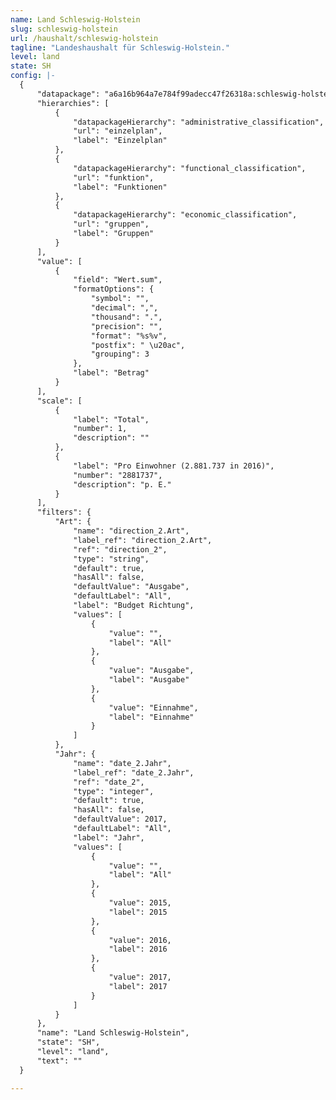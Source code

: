 ```yaml
---
name: Land Schleswig-Holstein
slug: schleswig-holstein
url: /haushalt/schleswig-holstein
tagline: "Landeshaushalt für Schleswig-Holstein."
level: land
state: SH
config: |-
  {
      "datapackage": "a6a16b964a7e784f99adecc47f26318a:schleswig-holstein",
      "hierarchies": [
          {
              "datapackageHierarchy": "administrative_classification",
              "url": "einzelplan",
              "label": "Einzelplan"
          },
          {
              "datapackageHierarchy": "functional_classification",
              "url": "funktion",
              "label": "Funktionen"
          },
          {
              "datapackageHierarchy": "economic_classification",
              "url": "gruppen",
              "label": "Gruppen"
          }
      ],
      "value": [
          {
              "field": "Wert.sum",
              "formatOptions": {
                  "symbol": "",
                  "decimal": ",",
                  "thousand": ".",
                  "precision": "",
                  "format": "%s%v",
                  "postfix": " \u20ac",
                  "grouping": 3
              },
              "label": "Betrag"
          }
      ],
      "scale": [
          {
              "label": "Total",
              "number": 1,
              "description": ""
          },
          {
              "label": "Pro Einwohner (2.881.737 in 2016)",
              "number": "2881737",
              "description": "p. E."
          }
      ],
      "filters": {
          "Art": {
              "name": "direction_2.Art",
              "label_ref": "direction_2.Art",
              "ref": "direction_2",
              "type": "string",
              "default": true,
              "hasAll": false,
              "defaultValue": "Ausgabe",
              "defaultLabel": "All",
              "label": "Budget Richtung",
              "values": [
                  {
                      "value": "",
                      "label": "All"
                  },
                  {
                      "value": "Ausgabe",
                      "label": "Ausgabe"
                  },
                  {
                      "value": "Einnahme",
                      "label": "Einnahme"
                  }
              ]
          },
          "Jahr": {
              "name": "date_2.Jahr",
              "label_ref": "date_2.Jahr",
              "ref": "date_2",
              "type": "integer",
              "default": true,
              "hasAll": false,
              "defaultValue": 2017,
              "defaultLabel": "All",
              "label": "Jahr",
              "values": [
                  {
                      "value": "",
                      "label": "All"
                  },
                  {
                      "value": 2015,
                      "label": 2015
                  },
                  {
                      "value": 2016,
                      "label": 2016
                  },
                  {
                      "value": 2017,
                      "label": 2017
                  }
              ]
          }
      },
      "name": "Land Schleswig-Holstein",
      "state": "SH",
      "level": "land",
      "text": ""
  }

---
```


